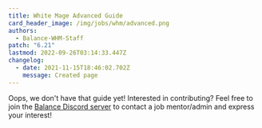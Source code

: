 ```yaml
---
title: White Mage Advanced Guide
card_header_image: /img/jobs/whm/advanced.png
authors:
  - Balance-WHM-Staff
patch: "6.21"
lastmod: 2022-09-26T03:14:33.447Z
changelog:
  - date: 2021-11-15T18:46:02.702Z
    message: Created page
---
```

Oops, we don't have that guide yet! Interested in contributing? Feel free to join the [Balance Discord server](https://discord.gg/thebalanceffxiv) to contact a job mentor/admin and express your interest!